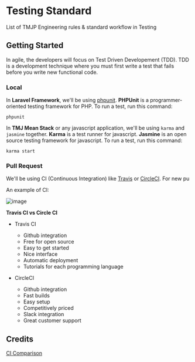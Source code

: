 # Testing Standard

List of TMJP Engineering rules &amp; standard workflow in Testing

## Getting Started

In agile, the developers will focus on Test Driven Developement (TDD). TDD is a development technique where you must first write a test that fails before you write new functional code.

### Local

In **Laravel Framework**, we'll be using [phpunit](https://phpunit.de/). **PHPUnit** is a programmer-oriented testing framework for PHP. To run a test, run this command:

```
phpunit
```

In **TMJ Mean Stack** or any javascript application, we'll be using `karma` and `jasmine` together. **Karma** is a test runner for javascript. **Jasmine** is an open source testing framework for javascript. To run a test, run this command:

```
karma start
```

### Pull Request

We'll be using CI (Continuous Integration) like [Travis](https://travis-ci.org/) or [CircleCI](https://circleci.com/). For new pu

An example of CI:

![image](https://cloud.githubusercontent.com/assets/21231662/23928718/561170b6-095c-11e7-9be6-51cd3e34b19b.png)

**Travis CI vs Circle CI**

- Travis CI
  - Github integration
  - Free for open source
  - Easy to get started
  - Nice interface
  - Automatic deployment
  - Tutorials for each programming language

- CircleCI
  - Github integration
  - Fast builds
  - Easy setup
  - Competitively priced
  - Slack integration
  - Great customer support

## Credits

[CI Comparison](https://stackshare.io/stackups/travis-ci-vs-circleci-vs-jenkins)
